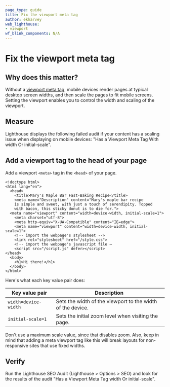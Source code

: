 ```yaml
---
page_type: guide
title: Fix the viewport meta tag
author: ekharvey
web_lighthouse:
- viewport
wf_blink_components: N/A
---
```


# Fix the viewport meta tag

## Why does this matter?

Without a
[viewport meta tag](https://developer.mozilla.org/en-US/docs/Mozilla/Mobile/Viewport_meta_tag),
mobile devices render pages at typical desktop screen widths, and then scale the
pages to fit mobile screens. Setting the viewport enables you to control the
width and scaling of the viewport. 

## Measure

Lighthouse displays the following failed audit if your content has a scaling
issue when displaying on mobile devices: "Has a Viewport Meta Tag With width Or
initial-scale".

## Add a viewport tag to the head of your page

Add a viewport `<meta>` tag in the `<head>` of your page.

```
<!doctype html>
<html lang="en">
  <head>
    <title>Mary's Maple Bar Fast-Baking Recipe</title>
    <meta name="Description" content="Mary's maple bar recipe
    is simple and sweet, with just a touch of serendipity. Topped
    with bacon, this sticky donut is to die for.">
  <meta name="viewport" content="width=device-width, initial-scale=1">
    <meta charset="utf-8">
    <meta http-equiv="X-UA-Compatible" content="IE=edge">
    <meta name="viewport" content="width=device-width, initial-scale=1">
    <!-- import the webpage's stylesheet -->
    <link rel="stylesheet" href="/style.css">
    <!-- import the webpage's javascript file →
    <script src="/script.js" defer></script>
</head>
  <body>
    <h1>Hi there!</h1>   
  </body>
</html>
```

Here's what each key value pair does:

<table>
<thead>
<tr>
<th>Key value pair</th>
<th>Description</th>
</tr>
</thead>
<tbody>
<tr>
<td><code>width=device-width</code></td>
<td>Sets the width of the viewport to the width of the device.</td>
</tr>
<tr>
<td><code>initial-scale=1</code></td>
<td>Sets the initial zoom level when visiting the page.</td>
</tr>
</tbody>
</table>

Don't use a maximum scale value, since that disables zoom. Also, keep in mind
that adding a meta viewport tag like this will break layouts for non-responsive
sites that use fixed widths.

## Verify

Run the Lighthouse SEO Audit (Lighthouse > Options > SEO) and look for the
results of the audit "Has a Viewport Meta Tag width Or initial-scale".
